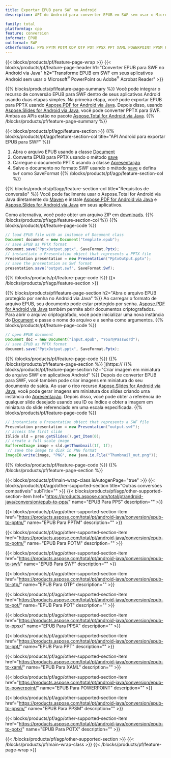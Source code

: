 ```yaml
---
title: Exportar EPUB para SWF no Android
description: API do Android para converter EPUB em SWF sem usar o Microsoft Word

family: total
platformtag: cpp
feature: conversion
informat: EPUB
outformat: SWF
otherformats: PPS PPTM POTM ODP OTP POT PPSX PPT XAML POWERPOINT PPSM POTX
---
```

{{< blocks/products/pf/feature-page-wrap >}}
{{< blocks/products/pf/feature-page-header h1="Converter EPUB para SWF no Android via Java" h2="Transforme EPUB em SWF em seus aplicativos Android sem usar o Microsoft<sup>&reg;</sup> PowerPoint ou Adobe<sup>&reg;</sup> Acrobat Reader" >}}

{{% blocks/products/pf/feature-page-summary %}}
Você pode integrar o recurso de conversão EPUB para SWF dentro de seus aplicativos Android usando duas etapas simples. Na primeira etapa, você pode exportar EPUB para PPTX usando [Aspose.PDF for Android via Java](https://products.aspose.com/pdf/android-java/). Depois disso, usando [Aspose.Slides for Android via Java](https://products.aspose.com/slides/android-java/), você pode converter PPTX para SWF. Ambas as APIs estão no pacote [Aspose.Total for Android via Java](https://products.aspose.com/total/android-java/). 
{{% /blocks/products/pf/feature-page-summary  %}}

{{< blocks/products/pf/agp/feature-section >}}
{{% blocks/products/pf/agp/feature-section-col title="API Android para exportar EPUB para SWF" %}}
1. Abra o arquivo EPUB usando a classe [Document](https://reference.aspose.com/pdf/java/com.aspose.pdf/Document)
2. Converta EPUB para PPTX usando o método [save](https://reference.aspose.com/pdf/java/com.aspose.pdf/Document#save-java.lang.String-int-)
3. Carregue o documento PPTX usando a classe [Apresentação](https://reference.aspose.com/slides/java/com.aspose.slides/Presentation)
4. Salve o documento no formato SWF usando o método [save](https://reference.aspose.com/slides/java/com.aspose.slides/Presentation#save-java.lang.String-int-) e defina ` Swf` como SaveFormat
{{% /blocks/products/pf/agp/feature-section-col %}}

{{% blocks/products/pf/agp/feature-section-col title="Requisitos de conversão" %}}
Você pode facilmente usar o Aspose.Total for Android via Java diretamente do [Maven](https://repository.aspose.com/webapp/#/artifacts/browse/tree/General/repo/com/aspose/aspose-total) e instale [Aspose.PDF for Android via Java](https://docs.aspose.com/pdf/androidjava/installation/) e [Aspose.Slides for Android via Java](https://docs.aspose.com/slides/androidjava/install-aspose-slides-for-android-via-java/) em seus aplicativos.

Como alternativa, você pode obter um arquivo ZIP em [downloads](https://releases.aspose.com/total/androidjava).
{{% /blocks/products/pf/agp/feature-section-col %}}
{{% blocks/products/pf/feature-page-code %}}

```java
// load EPUB file with an instance of Document class
Document document = new Document("template.epub");
// save EPUB as PPTX format 
document.save("PptxOutput.pptx", SaveFormat.Pptx); 
// instantiate a Presentation object that represents a PPTX file
Presentation presentation = new Presentation("PptxOutput.pptx");
// save the presentation as Swf format
presentation.save("output.swf", SaveFormat.Swf);   
```


{{% /blocks/products/pf/feature-page-code %}}
{{< /blocks/products/pf/agp/feature-section >}}

{{% blocks/products/pf/feature-page-section  h2="Abra o arquivo EPUB protegido por senha no Android via Java" %}}
Ao carregar o formato de arquivo EPUB, seu documento pode estar protegido por senha. [Aspose.PDF for Android via Java](https://products.aspose.com/pdf/android-java/) também permite abrir documentos criptografados. Para abrir o arquivo criptografado, você pode inicializar uma nova instância do [Document](https://reference.aspose.com/pdf/java/com.aspose.pdf/Document#Document-java.lang.String-java.lang.String-) e passe o nome do arquivo e a senha como argumentos.
{{% blocks/products/pf/feature-page-code %}}

```java
// open EPUB document
Document doc = new Document("input.epub", "Your@Password");
// save EPUB as PPTX format 
document.save("PptxOutput.pptx", SaveFormat.Pptx); 

```

{{% /blocks/products/pf/feature-page-code  %}}
{{% /blocks/products/pf/feature-page-section %}}
](https://
{{% blocks/products/pf/feature-page-section  h2="Criar imagem em miniatura do arquivo SWF em aplicativos Android" %}}
Depois de converter EPUB para SWF, você também pode criar imagens em miniatura do seu documento de saída. Ao usar o rico recurso [Aspose.Slides for Android via Java](https://products.aspose.com/slides/android-java/), você pode gerar imagens em miniatura dos slides criando uma instância do [Apresentação]( https://reference.aspose.com/slides/java/com.aspose.slides/Presentation). Depois disso, você pode obter a referência de qualquer slide desejado usando seu ID ou índice e obter a imagem em miniatura do slide referenciado em uma escala especificada.
{{% blocks/products/pf/feature-page-code %}}

```java
// instantiate a Presentation object that represents a SWF file
Presentation presentation = new Presentation("output.swf");
// access the first slide
ISlide sld = pres.getSlides().get_Item(0);
// create a full scale image
BufferedImage image = sld.getThumbnail(1f, 1f);
 // save the image to disk in PNG format
ImageIO.write(image, "PNG", new java.io.File("Thumbnail_out.png"));
```

{{% /blocks/products/pf/feature-page-code  %}}
{{% /blocks/products/pf/feature-page-section %}}

{{< blocks/products/pf/main-wrap-class isAutogenPage="true" >}}
{{< blocks/products/pf/agp/other-supported-section title="Outras conversões compatíveis" subTitle="" >}}
{{< blocks/products/pf/agp/other-supported-section-item href="https://products.aspose.com/total/pt/android-java/conversion/epub-to-pps/" name="EPUB Para PPS" description="" >}}

{{< blocks/products/pf/agp/other-supported-section-item href="https://products.aspose.com/total/pt/android-java/conversion/epub-to-pptm/" name="EPUB Para PPTM" description="" >}}

{{< blocks/products/pf/agp/other-supported-section-item href="https://products.aspose.com/total/pt/android-java/conversion/epub-to-potm/" name="EPUB Para POTM" description="" >}}

{{< blocks/products/pf/agp/other-supported-section-item href="https://products.aspose.com/total/pt/android-java/conversion/epub-to-swf/" name="EPUB Para SWF" description="" >}}

{{< blocks/products/pf/agp/other-supported-section-item href="https://products.aspose.com/total/pt/android-java/conversion/epub-to-otp/" name="EPUB Para OTP" description="" >}}

{{< blocks/products/pf/agp/other-supported-section-item href="https://products.aspose.com/total/pt/android-java/conversion/epub-to-pot/" name="EPUB Para POT" description="" >}}

{{< blocks/products/pf/agp/other-supported-section-item href="https://products.aspose.com/total/pt/android-java/conversion/epub-to-ppsx/" name="EPUB Para PPSX" description="" >}}

{{< blocks/products/pf/agp/other-supported-section-item href="https://products.aspose.com/total/pt/android-java/conversion/epub-to-ppt/" name="EPUB Para PPT" description="" >}}

{{< blocks/products/pf/agp/other-supported-section-item href="https://products.aspose.com/total/pt/android-java/conversion/epub-to-xaml/" name="EPUB Para XAML" description="" >}}

{{< blocks/products/pf/agp/other-supported-section-item href="https://products.aspose.com/total/pt/android-java/conversion/epub-to-powerpoint/" name="EPUB Para POWERPOINT" description="" >}}

{{< blocks/products/pf/agp/other-supported-section-item href="https://products.aspose.com/total/pt/android-java/conversion/epub-to-ppsm/" name="EPUB Para PPSM" description="" >}}

{{< blocks/products/pf/agp/other-supported-section-item href="https://products.aspose.com/total/pt/android-java/conversion/epub-to-potx/" name="EPUB Para POTX" description="" >}}


{{< /blocks/products/pf/agp/other-supported-section >}}
{{< /blocks/products/pf/main-wrap-class >}}
{{< /blocks/products/pf/feature-page-wrap >}}